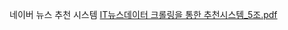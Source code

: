네이버 뉴스 추천 시스템
[IT뉴스데이터 크롤링을 통한 추천시스템_5조.pdf](https://github.com/sesac-2023/News_team_5/files/12697579/IT._5.pdf)
